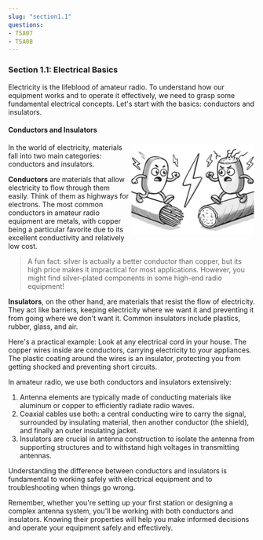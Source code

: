 ```yaml
---
slug: "section1.1"
questions: 
- T5A07
- T5A08
---
```


### Section 1.1: Electrical Basics

Electricity is the lifeblood of amateur radio. To understand how our equipment works and to operate it effectively, we need to grasp some fundamental electrical concepts. Let's start with the basics: conductors and insulators.

#### Conductors and Insulators

<img src="../../../images/illus/conductors-insulators.svg" alt="cartoon showing a conductor on the left and an insulator on the right, angry with each other" style="width: 250px; float: right; margin: 3px;">

In the world of electricity, materials fall into two main categories: conductors and insulators.

**Conductors** are materials that allow electricity to flow through them easily. Think of them as highways for electrons. The most common conductors in amateur radio equipment are metals, with copper being a particular favorite due to its excellent conductivity and relatively low cost.

> A fun fact: silver is actually a better conductor than copper, but its high price makes it impractical for most applications. However, you might find silver-plated components in some high-end radio equipment!

**Insulators**, on the other hand, are materials that resist the flow of electricity. They act like barriers, keeping electricity where we want it and preventing it from going where we don't want it. Common insulators include plastics, rubber, glass, and air.

Here's a practical example: Look at any electrical cord in your house. The copper wires inside are conductors, carrying electricity to your appliances. The plastic coating around the wires is an insulator, protecting you from getting shocked and preventing short circuits.

In amateur radio, we use both conductors and insulators extensively:

1. Antenna elements are typically made of conducting materials like aluminum or copper to efficiently radiate radio waves.
2. Coaxial cables use both: a central conducting wire to carry the signal, surrounded by insulating material, then another conductor (the shield), and finally an outer insulating jacket.
3. Insulators are crucial in antenna construction to isolate the antenna from supporting structures and to withstand high voltages in transmitting antennas.

Understanding the difference between conductors and insulators is fundamental to working safely with electrical equipment and to troubleshooting when things go wrong.

Remember, whether you're setting up your first station or designing a complex antenna system, you'll be working with both conductors and insulators. Knowing their properties will help you make informed decisions and operate your equipment safely and effectively.
